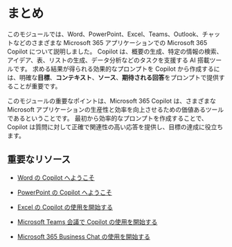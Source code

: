 # まとめ

このモジュールでは、Word、PowerPoint、Excel、Teams、Outlook、チャットなどのさまざまな Microsoft 365 アプリケーションでの Microsoft 365 Copilot について説明しました。 Copilot は、概要の生成、特定の情報の検索、アイデア、表、リストの生成、データ分析などのタスクを支援する AI 搭載ツールです。 求める結果が得られる効果的なプロンプトを Copilot から作成するには、明確な**目標**、**コンテキスト**、**ソース**、**期待される回答**をプロンプトで提供することが重要です。

このモジュールの重要なポイントは、Microsoft 365 Copilot は、さまざまな Microsoft アプリケーションの生産性と効率を向上させるための価値あるツールであるということです。 最初から効率的なプロンプトを作成することで、Copilot は質問に対して正確で関連性の高い応答を提供し、目標の達成に役立ちます。

## 重要なリソース

- [Word の Copilot へようこそ](https://support.microsoft.com/office/welcome-to-copilot-in-word-2135e85f-a467-463b-b2f0-c51a46d625d1)

- [PowerPoint の Copilot へようこそ](https://support.microsoft.com/office/welcome-to-copilot-in-powerpoint-57133c75-24c0-4519-8096-d0dadf25fb8d)

- [Excel の Copilot の使用を開始する](https://support.microsoft.com/office/get-started-with-copilot-in-excel-d7110502-0334-4b4f-a175-a73abdfc118a)

- [Microsoft Teams 会議で Copilot の使用を開始する](https://support.microsoft.com/office/get-started-with-copilot-in-microsoft-teams-meetings-0bf9dd3c-96f7-44e2-8bb8-790bedf066b1)

- [Microsoft 365 Business Chat の使用を開始する](https://support.microsoft.com/topic/get-started-with-microsoft-365-chat-5b00a52d-7296-48ee-b938-b95b7209f737)
